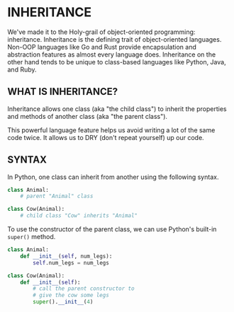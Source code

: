 # INHERITANCE
We've made it to the Holy-grail of object-oriented programming: inheritance. Inheritance is the defining trait of object-oriented languages. Non-OOP languages like Go and Rust provide encapsulation and abstraction features as almost every language does. Inheritance on the other hand tends to be unique to class-based languages like Python, Java, and Ruby.

## WHAT IS INHERITANCE?
Inheritance allows one class (aka "the child class") to inherit the properties and methods of another class (aka "the parent class").

This powerful language feature helps us avoid writing a lot of the same code twice. It allows us to DRY (don't repeat yourself) up our code.

## SYNTAX
In Python, one class can inherit from another using the following syntax.

```python
class Animal:
    # parent "Animal" class

class Cow(Animal):
    # child class "Cow" inherits "Animal"
```
To use the constructor of the parent class, we can use Python's built-in `super()` method.

```python
class Animal:
    def __init__(self, num_legs):
        self.num_legs = num_legs

class Cow(Animal):
    def __init__(self):
        # call the parent constructor to
        # give the cow some legs
        super().__init__(4)
```

